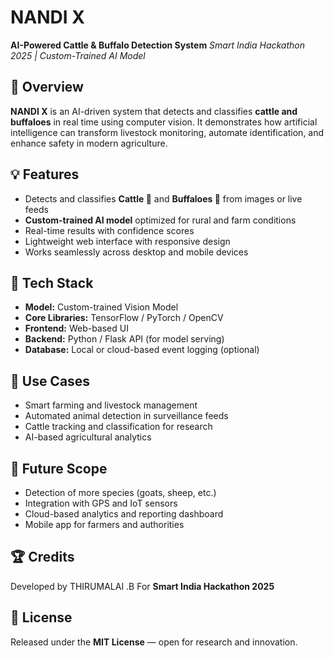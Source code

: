 #  NANDI X

**AI-Powered Cattle & Buffalo Detection System**
*Smart India Hackathon 2025 | Custom-Trained AI Model*

## 🚀 Overview

**NANDI X** is an AI-driven system that detects and classifies **cattle and buffaloes** in real time using computer vision.
It demonstrates how artificial intelligence can transform livestock monitoring, automate identification, and enhance safety in modern agriculture.

## 💡 Features

* Detects and classifies **Cattle 🐄** and **Buffaloes 🐃** from images or live feeds
* **Custom-trained AI model** optimized for rural and farm conditions
* Real-time results with confidence scores
* Lightweight web interface with responsive design
* Works seamlessly across desktop and mobile devices

## 🧠 Tech Stack

* **Model:** Custom-trained Vision Model
* **Core Libraries:** TensorFlow / PyTorch / OpenCV
* **Frontend:** Web-based UI
* **Backend:** Python / Flask API (for model serving)
* **Database:** Local or cloud-based event logging (optional)

## 🌾 Use Cases

* Smart farming and livestock management
* Automated animal detection in surveillance feeds
* Cattle tracking and classification for research
* AI-based agricultural analytics

## 🔮 Future Scope

* Detection of more species (goats, sheep, etc.)
* Integration with GPS and IoT sensors
* Cloud-based analytics and reporting dashboard
* Mobile app for farmers and authorities

## 🏆 Credits

Developed by THIRUMALAI .B
For **Smart India Hackathon 2025**

## 📜 License

Released under the **MIT License** — open for research and innovation.
